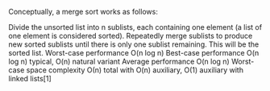 Conceptually, a merge sort works as follows:

Divide the unsorted list into n sublists, each containing one element (a list of one element is considered sorted).
Repeatedly merge sublists to produce new sorted sublists until there is only one sublist remaining. This will be the sorted list.
Worst-case performance O(n log n)
Best-case performance O(n log n) typical, O(n) natural variant
Average performance O(n log n)
Worst-case space complexity О(n) total with O(n) auxiliary, O(1) auxiliary with linked lists[1]
